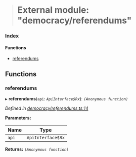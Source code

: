 > # External module: "democracy/referendums"

### Index

#### Functions

* [referendums](_democracy_referendums_.md#referendums)

## Functions

###  referendums

▸ **referendums**(`api`: *`ApiInterface$Rx`*): *`(Anonymous function)`*

*Defined in [democracy/referendums.ts:14](https://github.com/polkadot-js/api/blob/c47ed58/packages/api-derive/src/democracy/referendums.ts#L14)*

**Parameters:**

Name | Type |
------ | ------ |
`api` | `ApiInterface$Rx` |

**Returns:** *`(Anonymous function)`*